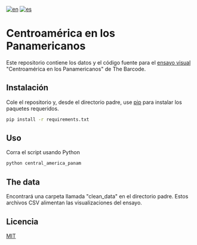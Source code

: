 [![en](https://img.shields.io/badge/lang-en-red.svg)](https://github.com/TheBarcodeProject/central-america-panam/blob/main/README.md)
[![es](https://img.shields.io/badge/lang-es-yellow.svg)](https://github.com/TheBarcodeProject/central-america-panam/blob/main/README.es.md)

# Centroamérica en los Panamericanos

Este repositorio contiene los datos y el código fuente para el [ensayo visual](https://www.thebarcode.io/pudieron_ser_nuestras/ 'Pudieron ser nuestras') "Centroamérica en los Panamericanos" de The Barcode.

## Instalación

Cole el repositorio y, desde el directorio padre, use [pip](https://pip.pypa.io/en/stable/) para instalar los paquetes requeridos.

```bash
pip install -r requirements.txt
```

## Uso

Corra el script usando Python

```python
python central_america_panam
```

## The data
Encontrará una carpeta llamada "clean_data" en el directorio padre. Estos archivos CSV alimentan las visualizaciones del ensayo.

## Licencia
[MIT](https://choosealicense.com/licenses/mit/)